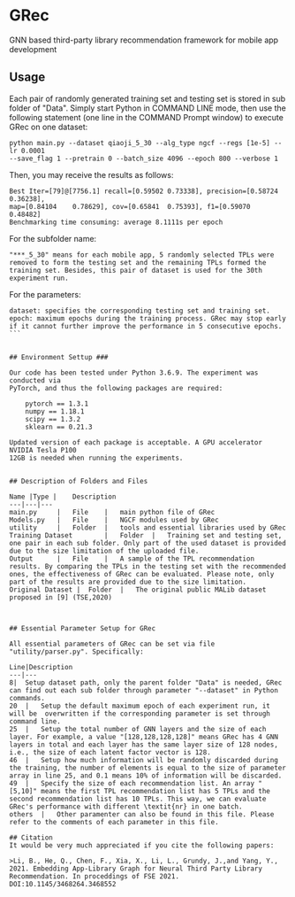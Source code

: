 # GRec
GNN based third-party library recommendation framework for mobile app development


## Usage ###

Each pair of randomly generated training set and testing set is stored in sub 
folder of "Data". Simply start Python in COMMAND LINE mode, then use the following
statement (one line in the COMMAND Prompt window) to execute GRec on one dataset:

```
python main.py --dataset qiaoji_5_30 --alg_type ngcf --regs [1e-5] --lr 0.0001 
--save_flag 1 --pretrain 0 --batch_size 4096 --epoch 800 --verbose 1
```

Then, you may receive the results as follows:

```
Best Iter=[79]@[7756.1]	recall=[0.59502	0.73338], precision=[0.58724	0.36238],
map=[0.84104	0.78629], cov=[0.65841	0.75393], f1=[0.59070	0.48482]
Benchmarking time consuming: average 8.1111s per epoch
```

For the subfolder name: 

```
"***_5_30" means for each mobile app, 5 randomly selected TPLs were removed to form the testing set and the remaining TPLs formed the training set. Besides, this pair of dataset is used for the 30th experiment run.
```

For the parameters:

````
dataset: specifies the corresponding testing set and training set. 
epoch: maximum epochs during the training process. GRec may stop early if it cannot further improve the performance in 5 consecutive epochs.
```


## Environment Settup ###

Our code has been tested under Python 3.6.9. The experiment was conducted via 
PyTorch, and thus the following packages are required:

	pytorch == 1.3.1
	numpy == 1.18.1
	scipy == 1.3.2
	sklearn == 0.21.3

Updated version of each package is acceptable. A GPU accelerator NVIDIA Tesla P100
12GB is needed when running the experiments. 


## Description of Folders and Files 

Name |Type |	Description
---|---|---
main.py		|	File	|	main python file of GRec
Models.py	|	File	|	NGCF modules used by GRec
utility		|	Folder	|	tools and essential libraries used by GRec
Training Dataset		|	Folder	|	Training set and testing set, one pair in each sub folder. Only part of the used dataset is provided due to the size limitation of the uploaded file.
Output		|	File	|	A sample of the TPL recommendation results. By comparing the TPLs in the testing set with the recommended ones, the effectiveness of GRec can be evaluated. Please note, only part of the results are provided due to the size limitation.
Original Dataset |	Folder	|	The original public MALib dataset proposed in [9] (TSE,2020)



## Essential Parameter Setup for GRec 

All essential parameters of GRec can be set via file "utility/parser.py". Specifically:

Line|Description
---|---
8|	Setup dataset path, only the parent folder "Data" is needed, GRec can find out each sub folder through parameter "--dataset" in Python commands.
20	|	Setup the default maximum epoch of each experiment run, it will be  overwritten if the corresponding parameter is set through command line.
25	|	Setup the total number of GNN layers and the size of each layer. For example, a value "[128,128,128,128]" means GRec has 4 GNN layers in total and each layer has the same layer size of 128 nodes, i.e., the size of each latent factor vector is 128.
46 	|	Setup how much information will be randomly discarded during the training, the number of elements is equal to the size of parameter array in line 25, and 0.1 means 10% of information will be discarded.
49	|	Specify the size of each recommendation list. An array "[5,10]" means the first TPL recommendation list has 5 TPLs and the second recommendation list has 10 TPLs. This way, we can evaluate GRec's performance with different \textit{nr} in one batch.
others	|	Other paramenter can also be found in this file. Please refer to the comments of each parameter in this file. 
				
## Citation
It would be very much appreciated if you cite the following papers:

>Li, B., He, Q., Chen, F., Xia, X., Li, L., Grundy, J.,and Yang, Y., 2021. Embedding App-Library Graph for Neural Third Party Library Recommendation. In proceddings of FSE 2021. DOI:10.1145/3468264.3468552
